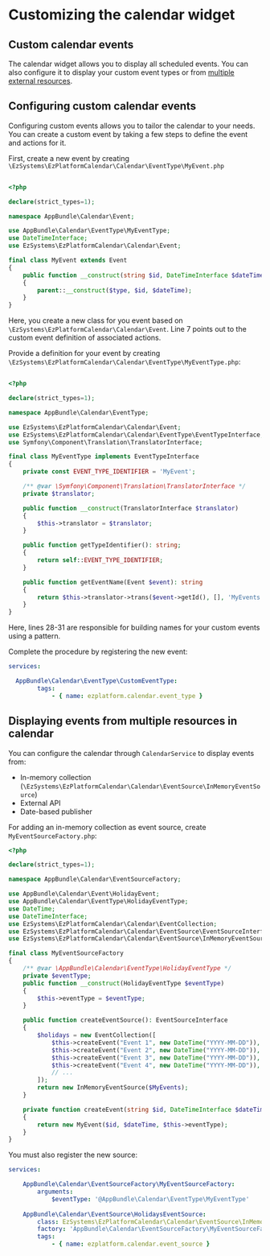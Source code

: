 # Customizing the calendar widget

## Custom calendar events

The calendar widget allows you to display all scheduled events.
You can also configure it to display your custom event types or from [multiple external resources](#displaying-events-from-multiple-resources-in-calendar).

## Configuring custom calendar events

Configuring custom events allows you to tailor the calendar to your needs.
You can create a custom event by taking a few steps to define the event and actions for it.

First, create a new event by creating `\EzSystems\EzPlatformCalendar\Calendar\EventType\MyEvent.php`

``` PHP hl_lines="7"

<?php

declare(strict_types=1);

namespace AppBundle\Calendar\Event;

use AppBundle\Calendar\EventType\MyEventType;
use DateTimeInterface;
use EzSystems\EzPlatformCalendar\Calendar\Event;

final class MyEvent extends Event
{
    public function __construct(string $id, DateTimeInterface $dateTime, MyEventType $type)
    {
        parent::__construct($type, $id, $dateTime);
    }
}
```

Here, you create a new class for you event based on `\EzSystems\EzPlatformCalendar\Calendar\Event`.
Line 7 points out to the custom event definition of associated actions.

Provide a definition for your event by creating `\EzSystems\EzPlatformCalendar\Calendar\EventType\MyEventType.php`:

``` PHP hl_lines="28 29 30 31"

<?php

declare(strict_types=1);

namespace AppBundle\Calendar\EventType;

use EzSystems\EzPlatformCalendar\Calendar\Event;
use EzSystems\EzPlatformCalendar\Calendar\EventType\EventTypeInterface;
use Symfony\Component\Translation\TranslatorInterface;

final class MyEventType implements EventTypeInterface
{
    private const EVENT_TYPE_IDENTIFIER = 'MyEvent';

    /** @var \Symfony\Component\Translation\TranslatorInterface */
    private $translator;

    public function __construct(TranslatorInterface $translator)
    {
        $this->translator = $translator;
    }

    public function getTypeIdentifier(): string;
    {
        return self::EVENT_TYPE_IDENTIFIER;
    }

    public function getEventName(Event $event): string
    {
        return $this->translator->trans($event->getId(), [], 'MyEvents');
    }
}
```
Here, lines 28-31 are responsible for building names for your custom events using a pattern.

Complete the procedure by registering the new event:

``` YAML
services:

  AppBundle\Calendar\EventType\CustomEventType:
        tags:
            - { name: ezplatform.calendar.event_type }

```


## Displaying events from multiple resources in calendar

You can configure the calendar through `CalendarService` to display events from:

- In-memory collection (`\EzSystems\EzPlatformCalendar\Calendar\EventSource\InMemoryEventSource`)
- External API
- Date-based publisher

For adding an in-memory collection as event source, create `MyEventSourceFactory.php`:

``` PHP
<?php

declare(strict_types=1);

namespace AppBundle\Calendar\EventSourceFactory;

use AppBundle\Calendar\Event\HolidayEvent;
use AppBundle\Calendar\EventType\HolidayEventType;
use DateTime;
use DateTimeInterface;
use EzSystems\EzPlatformCalendar\Calendar\EventCollection;
use EzSystems\EzPlatformCalendar\Calendar\EventSource\EventSourceInterface;
use EzSystems\EzPlatformCalendar\Calendar\EventSource\InMemoryEventSource;

final class MyEventSourceFactory
{
    /** @var \AppBundle\Calendar\EventType\HolidayEventType */
    private $eventType;
    public function __construct(HolidayEventType $eventType)
    {
        $this->eventType = $eventType;
    }

    public function createEventSource(): EventSourceInterface
    {
        $holidays = new EventCollection([
            $this->createEvent("Event 1", new DateTime("YYYY-MM-DD")),
            $this->createEvent("Event 2", new DateTime("YYYY-MM-DD")),
            $this->createEvent("Event 3", new DateTime("YYYY-MM-DD")),
            $this->createEvent("Event 4", new DateTime("YYYY-MM-DD")),
            // ...
        ]);
        return new InMemoryEventSource($MyEvents);
    }

    private function createEvent(string $id, DateTimeInterface $dateTime): MyEvent
    {
        return new MyEvent($id, $dateTime, $this->eventType);
    }
}
```

You must also register the new source:

``` YAML
services:

    AppBundle\Calendar\EventSourceFactory\MyEventSourceFactory:
        arguments:
            $eventType: '@AppBundle\Calendar\EventType\MyEventType'
    
    AppBundle\Calendar\EventSource\HolidaysEventSource:
        class: EzSystems\EzPlatformCalendar\Calendar\EventSource\InMemoryEventSource
        factory: 'AppBundle\Calendar\EventSourceFactory\MyEventSourceFactory:createEventSource'
        tags:
            - { name: ezplatform.calendar.event_source }
```